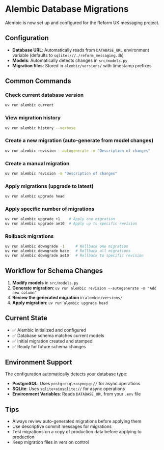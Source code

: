 # Alembic Database Migrations

Alembic is now set up and configured for the Reform UK messaging project.

## Configuration

- **Database URL**: Automatically reads from `DATABASE_URL` environment variable (defaults to `sqlite:///./reform_messaging.db`)
- **Models**: Automatically detects changes in `src/models.py`
- **Migration files**: Stored in `alembic/versions/` with timestamp prefixes

## Common Commands

### Check current database version
```bash
uv run alembic current
```

### View migration history
```bash
uv run alembic history --verbose
```

### Create a new migration (auto-generate from model changes)
```bash
uv run alembic revision --autogenerate -m "Description of changes"
```

### Create a manual migration
```bash
uv run alembic revision -m "Description of changes"
```

### Apply migrations (upgrade to latest)
```bash
uv run alembic upgrade head
```

### Apply specific number of migrations
```bash
uv run alembic upgrade +1    # Apply one migration
uv run alembic upgrade ae10  # Apply up to specific revision
```

### Rollback migrations
```bash
uv run alembic downgrade -1     # Rollback one migration
uv run alembic downgrade base   # Rollback all migrations
uv run alembic downgrade ae10   # Rollback to specific revision
```

## Workflow for Schema Changes

1. **Modify models** in `src/models.py`
2. **Generate migration**: `uv run alembic revision --autogenerate -m "Add new column"`
3. **Review the generated migration** in `alembic/versions/`
4. **Apply migration**: `uv run alembic upgrade head`

## Current State

- ✅ Alembic initialized and configured
- ✅ Database schema matches current models
- ✅ Initial migration created and stamped
- ✅ Ready for future schema changes

## Environment Support

The configuration automatically detects your database type:
- **PostgreSQL**: Uses `postgresql+asyncpg://` for async operations
- **SQLite**: Uses `sqlite+aiosqlite://` for async operations
- **Environment Variables**: Reads `DATABASE_URL` from your `.env` file

## Tips

- Always review auto-generated migrations before applying them
- Use descriptive commit messages for migrations
- Test migrations on a copy of production data before applying to production
- Keep migration files in version control 